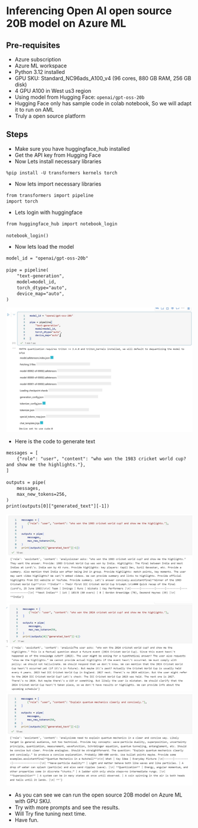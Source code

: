 # Inferencing Open AI open source 20B model on Azure ML

## Pre-requisites

- Azure subscription
- Azure ML workspace
- Python 3.12 installed
- GPU SKU: Standard_NC96ads_A100_v4 (96 cores, 880 GB RAM, 256 GB disk)
- 4 GPU A100 in West us3 region
- Using model from Hugging Face: `openai/gpt-oss-20b`
- Hugging Face only has sample code in colab notebook, So we will adapt it to run on AML
- Truly a open source platform

## Steps

- Make sure you have huggingface_hub installed
- Get the API key from Hugging Face
- Now Lets install necessary libraries

```
%pip install -U transformers kernels torch
```

- Now lets import necessary libraries

```
from transformers import pipeline
import torch
```

- Lets login with huggingface

```
from huggingface_hub import notebook_login

notebook_login()
```

- Now lets load the model

```
model_id = "openai/gpt-oss-20b"

pipe = pipeline(
    "text-generation",
    model=model_id,
    torch_dtype="auto",
    device_map="auto",
)
```

![info](https://github.com/balakreshnan/Samples2025/blob/main/AML/images/openaiosmodel20b-1.jpg 'RagChat')

- Here is the code to generate text

```
messages = [
    {"role": "user", "content": "who won the 1983 cricket world cup? and show me the highlights."},
]

outputs = pipe(
    messages,
    max_new_tokens=256,
)
print(outputs[0]["generated_text"][-1])
```

![info](https://github.com/balakreshnan/Samples2025/blob/main/AML/images/openaiosmodel20b-2.jpg 'RagChat')
![info](https://github.com/balakreshnan/Samples2025/blob/main/AML/images/openaiosmodel20b-3.jpg 'RagChat')
![info](https://github.com/balakreshnan/Samples2025/blob/main/AML/images/openaiosmodel20b-4.jpg 'RagChat')

- As you can see we can run the open source 20B model on Azure ML with GPU SKU.
- Try with more prompts and see the results.
- Will Try fine tuning next time.
- Have fun.